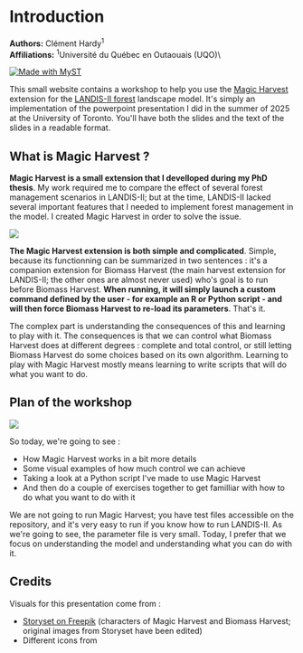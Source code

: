 # Introduction

**Authors:** Clément Hardy<sup>1</sup> \
**Affiliations:** <sup>1</sup>Université du Québec en Outaouais (UQO)\

[![Made with MyST](https://img.shields.io/badge/made%20with-myst-orange)](https://myst.tools)

This small website contains a workshop to help you use the [Magic Harvest](https://github.com/Klemet/LANDIS-II-Magic-Harvest) extension for the [LANDIS-II forest](https://www.landis-ii.org/) landscape model. It's simply an implementation of the powerpoint presentation I did in the summer of 2025 at the University of Toronto. You'll have both the slides and the text of the slides in a readable format.

## What is Magic Harvest ?

**Magic Harvest is a small extension that I develloped during my PhD thesis**. My work required me to compare the effect of several forest management scenarios in LANDIS-II; but at the time, LANDIS-II lacked several important features that I needed to implement forest management in the model. I created Magic Harvest in order to solve the issue.

![](./images/Slide2.jpg)</br>

**The Magic Harvest extension is both simple and complicated**. Simple, because its functionning can be summarized in two sentences : it's a companion extension for Biomass Harvest (the main harvest extension for LANDIS-II; the other ones are almost never used) who's goal is to run before Biomass Harvest. **When running, it will simply launch a custom command defined by the user - for example an R or Python script - and will then force Biomass Harvest to re-load its parameters**. That's it.

The complex part is understanding the consequences of this and learning to play with it. The consequences is that we can control what Biomass Harvest does at different degrees : complete and total control, or still letting Biomass Harvest do some choices based on its own algorithm. Learning to play with Magic Harvest mostly means learning to write scripts that will do what you want to do.


## Plan of the workshop

![](./images/Slide3.jpg)</br>

So today, we're going to see :
- How Magic Harvest works in a bit more details
- Some visual examples of how much control we can achieve
- Taking a look at a Python script I've made to use Magic Harvest
- And then do a couple of exercises together to get familliar with how to do what you want to do with it

We are not going to run Magic Harvest; you have test files accessible on the repository, and it's very easy to run if you know how to run LANDIS-II. As we're going to see, the parameter file is very small. Today, I prefer that we focus on understanding the model and understanding what you can do with it.

## Credits

Visuals for this presentation come from :

- [Storyset on Freepik](https://www.freepik.com/author/stories) (characters of Magic Harvest and Biomass Harvest; original images from Storyset have been edited)
- Different icons from 